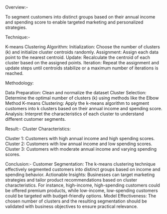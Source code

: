 Overview:-

To segment customers into distinct groups based on their annual income and spending score to enable targeted marketing and personalized strategies.


Technique:-

K-means Clustering Algorithm:
Initialization: Choose the number of clusters (k) and initialize cluster centroids randomly.
Assignment: Assign each data point to the nearest centroid.
Update: Recalculate the centroid of each cluster based on the assigned points.
Iteration: Repeat the assignment and update steps until centroids stabilize or a maximum number of iterations is reached.


Methodology:

Data Preparation: Clean and normalize the dataset
Cluster Selection: Determine the optimal number of clusters (k) using methods like the Elbow Method 
K-means Clustering: Apply the k-means algorithm to segment customers into k clusters based on their annual income and spending score.
Analysis: Interpret the characteristics of each cluster to understand different customer segments.


Result:-
Cluster Characteristics:

Cluster 1: Customers with high annual income and high spending scores.
Cluster 2: Customers with low annual income and low spending scores.
Cluster 3: Customers with moderate annual income and varying spending scores.


Conclusion:-
Customer Segmentation: The k-means clustering technique effectively segmented customers into distinct groups based on income and spending behavior.
Actionable Insights: Businesses can target marketing strategies and tailor product recommendations based on cluster characteristics.
For instance, high-income, high-spending customers could be offered premium products, while low-income, low-spending customers could be targeted with budget-friendly options.
Model Effectiveness: The chosen number of clusters and the resulting segmentation should be validated with business objectives to ensure practical relevance.

